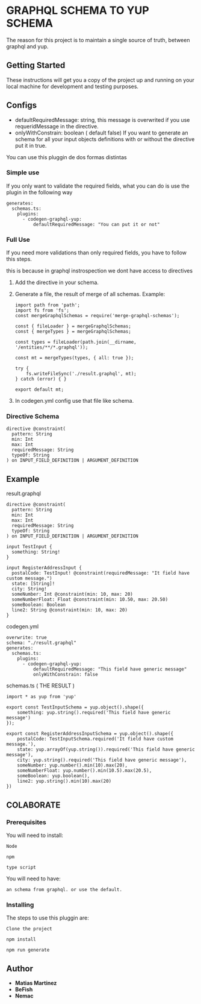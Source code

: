 # GRAPHQL SCHEMA TO YUP SCHEMA

The reason for this project is to maintain a single source of truth, between graphql and yup.

## Getting Started

These instructions will get you a copy of the project up and running on your local machine for development and testing purposes.

## Configs

- defaultRequiredMessage: string, this message is overwrited if you use requeridMessage in the directive.
- onlyWithConstrain: boolean ( default false) If you want to generate an schema for all your input objects definitions with or without the directive put it in true.

You can use this pluggin de dos formas distintas

### Simple use

If you only want to validate the required fields, what you can do is use the plugin in the following way

```
generates:
  schemas.ts:
    plugins:
      - codegen-graphql-yup:
          defaultRequiredMessage: "You can put it or not"
```

### Full Use

If you need more validations than only required fields, you have to follow this steps.

this is because in graphql instrospection we dont have access to directives

1. Add the directive in your schema.
2. Generate a file, the result of merge of all schemas.
   Example:

   ```
   import path from 'path';
   import fs from 'fs';
   const mergeGraphqlSchemas = require('merge-graphql-schemas');

   const { fileLoader } = mergeGraphqlSchemas;
   const { mergeTypes } = mergeGraphqlSchemas;

   const types = fileLoader(path.join(__dirname, '/entities/**/*.graphql'));

   const mt = mergeTypes(types, { all: true });

   try {
       fs.writeFileSync('./result.graphql', mt);
   } catch (error) { }

   export default mt;
   ```

3. In codegen.yml config use that file like schema.

### Directive Schema

```
directive @constraint(
  pattern: String
  min: Int
  max: Int
  requiredMessage: String
  typeOf: String
) on INPUT_FIELD_DEFINITION | ARGUMENT_DEFINITION
```

## Example

result.graphql

```
directive @constraint(
  pattern: String
  min: Int
  max: Int
  requiredMessage: String
  typeOf: String
) on INPUT_FIELD_DEFINITION | ARGUMENT_DEFINITION

input TestInput {
  something: String!
}

input RegisterAddressInput {
  postalCode: TestInput! @constraint(requiredMessage: "It field have custom message.")
  state: [String]!
  city: String!
  someNumber: Int @constraint(min: 10, max: 20)
  someNumberFloat: Float @constraint(min: 10.50, max: 20.50)
  someBoolean: Boolean
  line2: String @constraint(min: 10, max: 20)
}

```

codegen.yml

```
overwrite: true
schema: "./result.graphql"
generates:
  schemas.ts:
    plugins:
      - codegen-graphql-yup:
          defaultRequiredMessage: "This field have generic message"
          onlyWithConstrain: false

```

schemas.ts ( THE RESULT )

```
import * as yup from 'yup'

export const TestInputSchema = yup.object().shape({
    something: yup.string().required('This field have generic message')
});

export const RegisterAddressInputSchema = yup.object().shape({
    postalCode: TestInputSchema.required('It field have custom message.'),
    state: yup.arrayOf(yup.string()).required('This field have generic message'),
    city: yup.string().required('This field have generic message'),
    someNumber: yup.number().min(10).max(20),
    someNumberFloat: yup.number().min(10.5).max(20.5),
    someBoolean: yup.boolean(),
    line2: yup.string().min(10).max(20)
})

```

## COLABORATE

### Prerequisites

You will need to install:

```
Node
```

```
npm
```

```
type script
```

You will need to have:

```
an schema from graphql. or use the default.
```

### Installing

The steps to use this pluggin are:

```
Clone the project
```

```
npm install
```

```
npm run generate
```

## Author

- **Matias Martinez**
- **BeFish**
- **Nemac**
